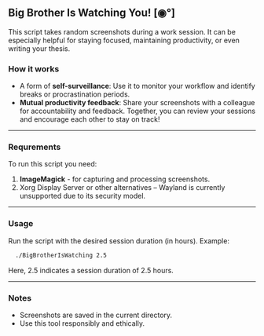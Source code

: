## Big Brother Is Watching You! [◉°]



This script takes random screenshots during a work session. It can be especially helpful for staying
focused, maintaining productivity, or even writing your thesis.

### How it works
- A form of **self-surveillance**: Use it to monitor your workflow and identify breaks or procrastination
   periods.
- **Mutual productivity feedback**: Share your screenshots with a colleague for accountability and feedback.
  Together, you can review your sessions and encourage each other to stay on track!


----------------------------------------------------------------------------------------------------------

### Requrements

To run this script you need:

1. **ImageMagick** - for capturing and processing screenshots.
2. Xorg Display Server or other alternatives – Wayland is currently unsupported due to its security model.

----------------------------------------------------------------------------------------------------------

### Usage

Run the script with the desired session duration (in hours).
Example:

```bash
  ./BigBrotherIsWatching 2.5
```
  
Here, 2.5 indicates a session duration of 2.5 hours.

----------------------------------------------------------------------------------------------------------

### Notes

- Screenshots are saved in the current directory.
- Use this tool responsibly and ethically.
